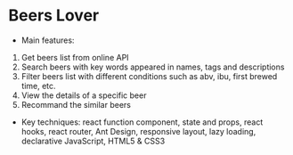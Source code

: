 # Beers Lover

- Main features:
1. Get beers list from online API
2. Search beers with key words appeared in names, tags and descriptions
3. Filter beers list with different conditions such as abv, ibu, first brewed time, etc.
4. View the details of a specific beer
5. Recommand the similar beers

- Key techniques:
react function component, state and props, react hooks, react router, Ant Design, responsive layout, lazy loading, declarative JavaScript, HTML5 & CSS3